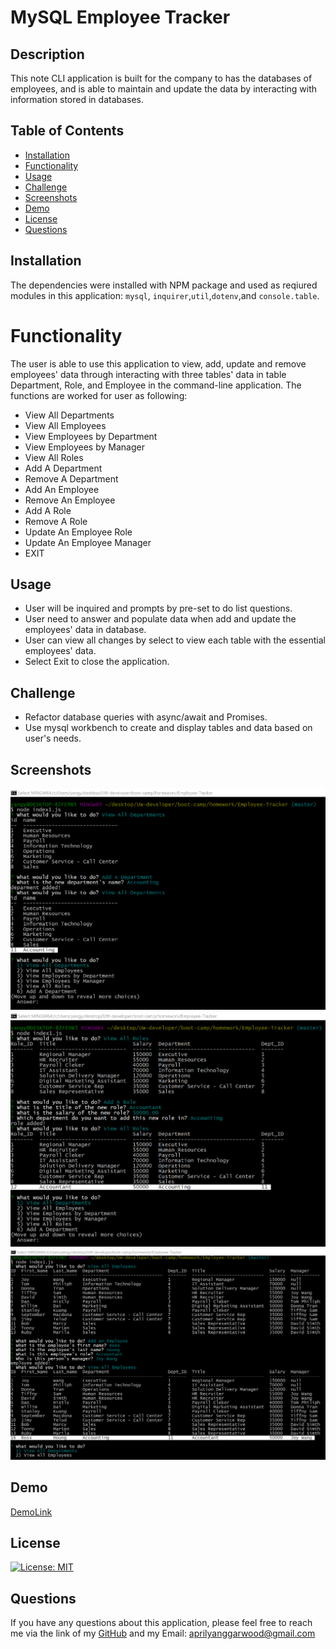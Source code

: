 # MySQL Employee Tracker

## Description

This note CLI application is built for the company to has the databases of employees, and is able to maintain and update the data by interacting with information stored in databases.

## Table of Contents

- [Installation](#installation)
- [Functionality](#Functionality)
- [Usage](#Usage)
- [Challenge](#Challenge)
- [Screenshots](#screenshots)
- [Demo](#demo)
- [License](#license)
- [Questions](#questions)

## Installation

The dependencies were installed with NPM package and used as reqiured modules in this application: `mysql`, `inquirer`,`util`,`dotenv`,and `console.table`.

# Functionality

The user is able to use this application to view, add, update and remove employees' data through interacting with three tables' data in table Department, Role, and Employee in the command-line application. The functions are worked for user as following:

- View All Departments
- View All Employees
- View Employees by Department
- View Employees by Manager
- View All Roles
- Add A Department
- Remove A Department
- Add An Employee
- Remove An Employee
- Add A Role
- Remove A Role
- Update An Employee Role
- Update An Employee Manager
- EXIT

## Usage

- User will be inquired and prompts by pre-set to do list questions.
- User need to answer and populate data when add and update the employees' data in database.
- User can view all changes by select to view each table with the essential employees' data.
- Select Exit to close the application.

## Challenge

- Refactor database queries with async/await and Promises.
- Use mysql workbench to create and display tables and data based on user's needs.

## Screenshots

![application-screenshot](./Assets/img-and-demo/employee-tracker-img.png)
![application-screenshot](./Assets/img-and-demo/employee-tracker-img1.png)
![application-screenshot](./Assets/img-and-demo/employee-tracker-img2.png)

## Demo

[DemoLink](https://drive.google.com/file/d/14eHeIQVKbR_bH9DbNuB5xjDNh0viMsW_/view)

## License

[![License: MIT](https://img.shields.io/badge/License-MIT-yellow.svg)](https://opensource.org/licenses/MIT)

## Questions

If you have any questions about this application, please feel free to reach me via the link of my [GitHub](https://github.com/aprilyanggarwood) and my Email: <aprilyanggarwood@gmail.com>

